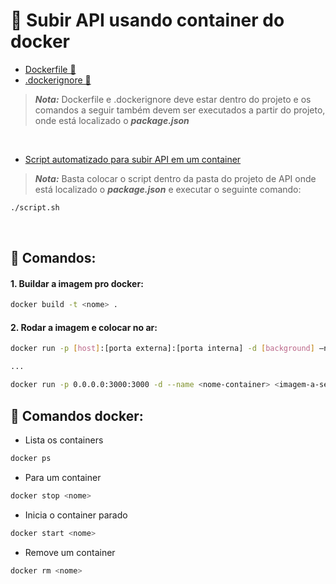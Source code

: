 # 🔨 Subir API usando container do docker

  - [Dockerfile 👾](https://github.com/yurikerber/api-docker/blob/main/Dockerfile) 
  - [.dockerignore 👾](https://github.com/yurikerber/api-docker/blob/main/.dockerignore)
 
 > **_Nota:_** Dockerfile e .dockerignore deve estar dentro do projeto e os comandos a seguir também devem ser executados a partir do projeto, onde está localizado o **_package.json_**

<br>

  - [Script automatizado para subir API em um container](https://github.com/yurikerber/api-docker/blob/main/script.sh)

> **_Nota:_** Basta colocar o script dentro da pasta do projeto de API onde está localizado o **_package.json_** e executar o seguinte comando:

```bash
./script.sh
```

<br>

## 📌 Comandos:

#### **1.** Buildar a imagem pro docker:

```bash
docker build -t <nome> .
```

#### **2.** Rodar a imagem e colocar no ar:

```bash
docker run -p [host]:[porta externa]:[porta interna] -d [background] –name [nome] [imagem:tag]

...

docker run -p 0.0.0.0:3000:3000 -d --name <nome-container> <imagem-a-ser-usada>
```

## 📌 Comandos docker:

- Lista os containers
```bash
docker ps
```

- Para um container
```bash
docker stop <nome>
```

- Inicia o container parado
```bash
docker start <nome>
```

- Remove um container
```bash
docker rm <nome>
```

